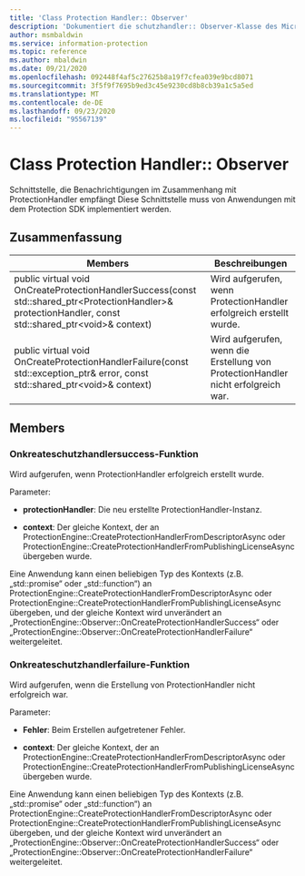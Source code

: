 ```yaml
---
title: 'Class Protection Handler:: Observer'
description: 'Dokumentiert die schutzhandler:: Observer-Klasse des Microsoft Information Protection (MIP) SDK.'
author: msmbaldwin
ms.service: information-protection
ms.topic: reference
ms.author: mbaldwin
ms.date: 09/21/2020
ms.openlocfilehash: 092448f4af5c27625b8a19f7cfea039e9bcd8071
ms.sourcegitcommit: 3f5f9f7695b9ed3c45e9230cd8b8cb39a1c5a5ed
ms.translationtype: MT
ms.contentlocale: de-DE
ms.lasthandoff: 09/23/2020
ms.locfileid: "95567139"
---
```

# <a name="class-protectionhandlerobserver"></a>Class Protection Handler:: Observer 
Schnittstelle, die Benachrichtigungen im Zusammenhang mit ProtectionHandler empfängt
Diese Schnittstelle muss von Anwendungen mit dem Protection SDK implementiert werden.
  
## <a name="summary"></a>Zusammenfassung
 Members                        | Beschreibungen                                
--------------------------------|---------------------------------------------
public virtual void OnCreateProtectionHandlerSuccess(const std::shared_ptr\<ProtectionHandler\>& protectionHandler, const std::shared_ptr\<void\>& context)  |  Wird aufgerufen, wenn ProtectionHandler erfolgreich erstellt wurde.
public virtual void OnCreateProtectionHandlerFailure(const std::exception_ptr& error, const std::shared_ptr\<void\>& context)  |  Wird aufgerufen, wenn die Erstellung von ProtectionHandler nicht erfolgreich war.
  
## <a name="members"></a>Members
  
### <a name="oncreateprotectionhandlersuccess-function"></a>Onkreateschutzhandlersuccess-Funktion
Wird aufgerufen, wenn ProtectionHandler erfolgreich erstellt wurde.

Parameter:  
* **protectionHandler**: Die neu erstellte ProtectionHandler-Instanz.


* **context**: Der gleiche Kontext, der an ProtectionEngine::CreateProtectionHandlerFromDescriptorAsync oder ProtectionEngine::CreateProtectionHandlerFromPublishingLicenseAsync übergeben wurde.


Eine Anwendung kann einen beliebigen Typ des Kontexts (z.B. „std::promise“ oder „std::function“) an ProtectionEngine::CreateProtectionHandlerFromDescriptorAsync oder ProtectionEngine::CreateProtectionHandlerFromPublishingLicenseAsync übergeben, und der gleiche Kontext wird unverändert an „ProtectionEngine::Observer::OnCreateProtectionHandlerSuccess“ oder „ProtectionEngine::Observer::OnCreateProtectionHandlerFailure“ weitergeleitet.
  
### <a name="oncreateprotectionhandlerfailure-function"></a>Onkreateschutzhandlerfailure-Funktion
Wird aufgerufen, wenn die Erstellung von ProtectionHandler nicht erfolgreich war.

Parameter:  
* **Fehler**: Beim Erstellen aufgetretener Fehler. 


* **context**: Der gleiche Kontext, der an ProtectionEngine::CreateProtectionHandlerFromDescriptorAsync oder ProtectionEngine::CreateProtectionHandlerFromPublishingLicenseAsync übergeben wurde.


Eine Anwendung kann einen beliebigen Typ des Kontexts (z.B. „std::promise“ oder „std::function“) an ProtectionEngine::CreateProtectionHandlerFromDescriptorAsync oder ProtectionEngine::CreateProtectionHandlerFromPublishingLicenseAsync übergeben, und der gleiche Kontext wird unverändert an „ProtectionEngine::Observer::OnCreateProtectionHandlerSuccess“ oder „ProtectionEngine::Observer::OnCreateProtectionHandlerFailure“ weitergeleitet.